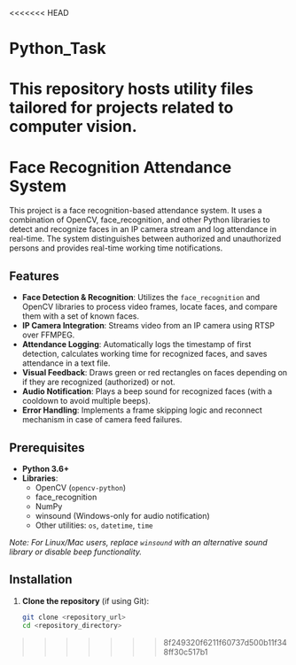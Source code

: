 <<<<<<< HEAD
# Python_Task
 This repository hosts utility files tailored for projects related to computer vision.
=======
# Face Recognition Attendance System

This project is a face recognition-based attendance system. It uses a combination of OpenCV, face_recognition, and other Python libraries to detect and recognize faces in an IP camera stream and log attendance in real-time. The system distinguishes between authorized and unauthorized persons and provides real-time working time notifications.

## Features

- **Face Detection & Recognition**: Utilizes the `face_recognition` and OpenCV libraries to process video frames, locate faces, and compare them with a set of known faces.
- **IP Camera Integration**: Streams video from an IP camera using RTSP over FFMPEG.
- **Attendance Logging**: Automatically logs the timestamp of first detection, calculates working time for recognized faces, and saves attendance in a text file.
- **Visual Feedback**: Draws green or red rectangles on faces depending on if they are recognized (authorized) or not.
- **Audio Notification**: Plays a beep sound for recognized faces (with a cooldown to avoid multiple beeps).
- **Error Handling**: Implements a frame skipping logic and reconnect mechanism in case of camera feed failures.

## Prerequisites

- **Python 3.6+**
- **Libraries**:
  - OpenCV (`opencv-python`)
  - face_recognition
  - NumPy
  - winsound (Windows-only for audio notification)
  - Other utilities: `os`, `datetime`, `time`

*Note: For Linux/Mac users, replace `winsound` with an alternative sound library or disable beep functionality.*

## Installation

1. **Clone the repository** (if using Git):
   ```bash
   git clone <repository_url>
   cd <repository_directory>
>>>>>>> 8f249320f6211f60737d500b11f348ff30c517b1
